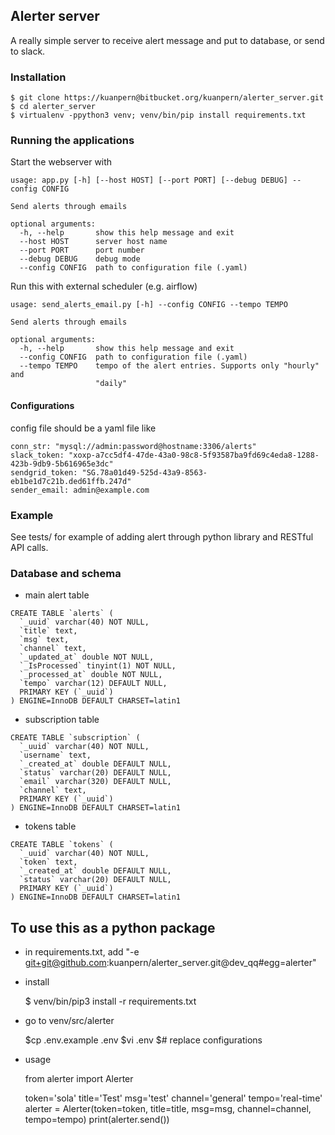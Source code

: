 ## Alerter server
A really simple server to receive alert message and put to database, or send to slack.

### Installation
```
$ git clone https://kuanpern@bitbucket.org/kuanpern/alerter_server.git
$ cd alerter_server
$ virtualenv -ppython3 venv; venv/bin/pip install requirements.txt
```

### Running the applications
Start the webserver with
```
usage: app.py [-h] [--host HOST] [--port PORT] [--debug DEBUG] --config CONFIG

Send alerts through emails

optional arguments:
  -h, --help       show this help message and exit
  --host HOST      server host name
  --port PORT      port number
  --debug DEBUG    debug mode
  --config CONFIG  path to configuration file (.yaml)
```

Run this with external scheduler (e.g. airflow)
```
usage: send_alerts_email.py [-h] --config CONFIG --tempo TEMPO

Send alerts through emails

optional arguments:
  -h, --help       show this help message and exit
  --config CONFIG  path to configuration file (.yaml)
  --tempo TEMPO    tempo of the alert entries. Supports only "hourly" and
                   "daily"
```

#### Configurations
config file should be a yaml file like
```
conn_str: "mysql://admin:password@hostname:3306/alerts"
slack_token: "xoxp-a7cc5df4-47de-43a0-98c8-5f93587ba9fd69c4eda8-1288-423b-9db9-5b616965e3dc"
sendgrid_token: "SG.78a01d49-525d-43a9-8563-eb1be1d7c21b.ded61ffb.247d"
sender_email: admin@example.com
```

### Example
See tests/ for example of adding alert through python library and RESTful API calls.


### Database and schema

* main alert table
```
CREATE TABLE `alerts` (
  `_uuid` varchar(40) NOT NULL,
  `title` text,
  `msg` text,
  `channel` text,
  `_updated_at` double NOT NULL,
  `_IsProcessed` tinyint(1) NOT NULL,
  `_processed_at` double NOT NULL,
  `tempo` varchar(12) DEFAULT NULL,
  PRIMARY KEY (`_uuid`)
) ENGINE=InnoDB DEFAULT CHARSET=latin1
```

* subscription table
```
CREATE TABLE `subscription` (
  `_uuid` varchar(40) NOT NULL,
  `username` text,
  `_created_at` double DEFAULT NULL,
  `status` varchar(20) DEFAULT NULL,
  `email` varchar(320) DEFAULT NULL,
  `channel` text,
  PRIMARY KEY (`_uuid`)
) ENGINE=InnoDB DEFAULT CHARSET=latin1
```

* tokens table
```
CREATE TABLE `tokens` (
  `_uuid` varchar(40) NOT NULL,
  `token` text,
  `_created_at` double DEFAULT NULL,
  `status` varchar(20) DEFAULT NULL,
  PRIMARY KEY (`_uuid`)
) ENGINE=InnoDB DEFAULT CHARSET=latin1
```

## To use this as a python package
- in requirements.txt, add "-e git+git@github.com:kuanpern/alerter_server.git@dev_qq#egg=alerter"
- install

	$ venv/bin/pip3 install -r requirements.txt
	
- go to venv/src/alerter
	
	$cp .env.example .env
	$vi .env
	$# replace configurations
	
- usage
	
	from alerter import Alerter

	token='sola'
	title='Test'
	msg='test'
	channel='general'
	tempo='real-time'
	alerter = Alerter(token=token, title=title, msg=msg, channel=channel, tempo=tempo)
	print(alerter.send())